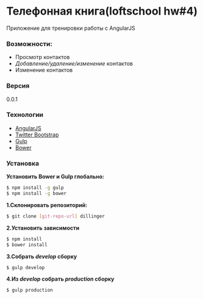 # Телефонная книга(loftschool hw#4)

Приложение для тренировки работы с AngularJS

### Возможности:
  - Просмотр контактов
  - *Добавление/удаление/изменение* контактов
  - Изменение контактов




### Версия
0.0.1

### Технологии

* [AngularJS]
* [Twitter Bootstrap]
* [Gulp]
* [Bower]

### Установка

**Установить Bower и Gulp глобально:**
```sh
$ npm install -g gulp
$ npm install -g bower
```
**1.Склонировать репозиторий:**
```sh
$ git clone [git-repo-url] dillinger
```
**2.Установить зависимости**
```sh
$ npm install
$ bower install
```
**3.Собрать *develop* сборку**
```sh
$ gulp develop
```
**4.Из *develop* собрать *production* сборку**
```sh
$ gulp production
```










[Twitter Bootstrap]:http://twitter.github.com/bootstrap/
[Bower]:http://bower.io/
[AngularJS]:http://angularjs.org
[Gulp]:http://gulpjs.com
